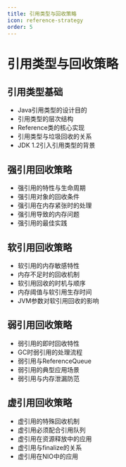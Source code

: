 ```yaml
---
title: 引用类型与回收策略
icon: reference-strategy
order: 5
---
```


# 引用类型与回收策略

## 引用类型基础

- Java引用类型的设计目的
- 引用类型的层次结构
- Reference类的核心实现
- 引用类型与垃圾回收的关系
- JDK 1.2引入引用类型的背景

## 强引用回收策略

- 强引用的特性与生命周期
- 强引用对象的回收条件
- 强引用在内存紧张时的处理
- 强引用导致的内存问题
- 强引用的最佳实践

## 软引用回收策略

- 软引用的内存敏感特性
- 内存不足时的回收机制
- 软引用回收的时机与顺序
- 内存阈值与软引用生存时间
- JVM参数对软引用回收的影响

## 弱引用回收策略

- 弱引用的即时回收特性
- GC时弱引用的处理流程
- 弱引用与ReferenceQueue
- 弱引用的典型应用场景
- 弱引用与内存泄漏防范

## 虚引用回收策略

- 虚引用的特殊回收机制
- 虚引用必须配合引用队列
- 虚引用在资源释放中的应用
- 虚引用与finalize的关系
- 虚引用在NIO中的应用
